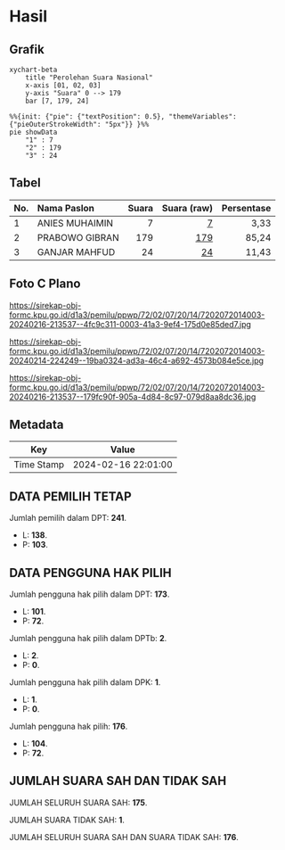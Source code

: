# Hasil

## Grafik

```mermaid
xychart-beta
    title "Perolehan Suara Nasional"
    x-axis [01, 02, 03]
    y-axis "Suara" 0 --> 179
    bar [7, 179, 24]
```

```mermaid
%%{init: {"pie": {"textPosition": 0.5}, "themeVariables": {"pieOuterStrokeWidth": "5px"}} }%%
pie showData
    "1" : 7
    "2" : 179
    "3" : 24
```

## Tabel

| No. | Nama Paslon    | Suara | Suara (raw) | Persentase |
|:--- |:-------------- | -----:| -----------:| ----------:|
| 1   | ANIES MUHAIMIN | 7     | [7][p-1]    | 3,33       |
| 2   | PRABOWO GIBRAN | 179   | [179][p-2]  | 85,24      |
| 3   | GANJAR MAHFUD  | 24    | [24][p-3]   | 11,43      |


[p-1]: https://github.com/gigit-pemilu/pemilu-2024/blob/main/pilpres/hitung-suara/sub/72-sulawesi-tengah/sub/02-poso/sub/07-lore-utara/sub/2014-wuasa/sub/003-tps/sub/paslon-1.txt
[p-2]: https://github.com/gigit-pemilu/pemilu-2024/blob/main/pilpres/hitung-suara/sub/72-sulawesi-tengah/sub/02-poso/sub/07-lore-utara/sub/2014-wuasa/sub/003-tps/sub/paslon-2.txt
[p-3]: https://github.com/gigit-pemilu/pemilu-2024/blob/main/pilpres/hitung-suara/sub/72-sulawesi-tengah/sub/02-poso/sub/07-lore-utara/sub/2014-wuasa/sub/003-tps/sub/paslon-3.txt

## Foto C Plano

https://sirekap-obj-formc.kpu.go.id/d1a3/pemilu/ppwp/72/02/07/20/14/7202072014003-20240216-213537--4fc9c311-0003-41a3-9ef4-175d0e85ded7.jpg

https://sirekap-obj-formc.kpu.go.id/d1a3/pemilu/ppwp/72/02/07/20/14/7202072014003-20240214-224249--19ba0324-ad3a-46c4-a692-4573b084e5ce.jpg

https://sirekap-obj-formc.kpu.go.id/d1a3/pemilu/ppwp/72/02/07/20/14/7202072014003-20240216-213537--179fc90f-905a-4d84-8c97-079d8aa8dc36.jpg


## Metadata

| Key        | Value               |
| ---------- | ------------------- |
| Time Stamp | 2024-02-16 22:01:00 |


## DATA PEMILIH TETAP

Jumlah pemilih dalam DPT: **241**.
 * L: **138**.
 * P: **103**.

## DATA PENGGUNA HAK PILIH

Jumlah pengguna hak pilih dalam DPT: **173**.
 * L: **101**.
 * P: **72**.

Jumlah pengguna hak pilih dalam DPTb: **2**.
 * L: **2**.
 * P: **0**.

Jumlah pengguna hak pilih dalam DPK: **1**.
 * L: **1**.
 * P: **0**.

Jumlah pengguna hak pilih: **176**.
 * L: **104**.
 * P: **72**.

## JUMLAH SUARA SAH DAN TIDAK SAH

JUMLAH SELURUH SUARA SAH: **175**.

JUMLAH SUARA TIDAK SAH: **1**.

JUMLAH SELURUH SUARA SAH DAN SUARA TIDAK SAH: **176**.



